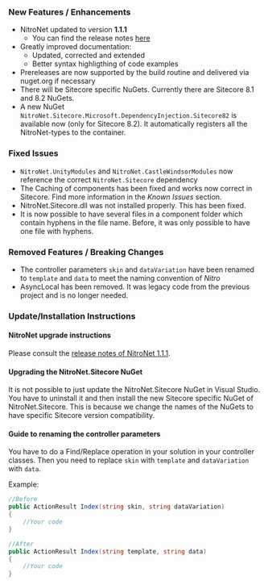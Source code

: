 ### New Features / Enhancements
- NitroNet updated to version **1.1.1**
	- You can find the release notes [here](https://github.com/namics/NitroNet/releases/tag/1.1.1)
- Greatly improved documentation:
	- Updated, corrected and extended
	- Better syntax highligthing of code examples
- Prereleases are now supported by the build routine and delivered via nuget.org if necessary
- There will be Sitecore specific NuGets. Currently there are Sitecore 8.1 and 8.2 NuGets.
- A new NuGet `NitroNet.Sitecore.Microsoft.DependencyInjection.Sitecore82` is available now (only for Sitecore 8.2). It automatically registers all the NitroNet-types to the container.

### Fixed Issues
- `NitroNet.UnityModules` and `NitroNet.CastleWindsorModules` now reference the correct `NitroNet.Sitecore` dependency
- The Caching of components has been fixed and works now correct in Sitecore. Find more information in the *Known Issues* section.
- NitroNet.Sitecore.dll was not installed properly. This has been fixed.
- It is now possible to have several files in a component folder which contain hyphens in the file name. Before, it was only possible to have one file with hyphens.

### Removed Features / Breaking Changes
- The controller parameters `skin` and `dataVariation` have been renamed to `template` and `data` to meet the naming convention of *Nitro*
- AsyncLocal has been removed. It was legacy code from the previous project and is no longer needed.

### Update/Installation Instructions

#### NitroNet upgrade instructions
Please consult the [release notes of NitroNet 1.1.1](https://github.com/namics/NitroNet/releases/tag/1.1.1.0).

#### Upgrading the NitroNet.Sitecore NuGet
It is not possible to just update the NitroNet.Sitecore NuGet in Visual Studio. You have to uninstall it and then install the new Sitecore specific NuGet of NitroNet.Sitecore. This is because we change the names of the NuGets to have specific Sitecore version compatibility.

#### Guide to renaming the controller parameters
You have to do a Find/Replace operation in your solution in your controller classes.
Then you need to replace `skin` with `template` and `dataVariation` with `data`.

Example:

```csharp
//Before
public ActionResult Index(string skin, string dataVariation)
{
	//Your code
}
```

```csharp
//After
public ActionResult Index(string template, string data)
{
	//Your code
}
```